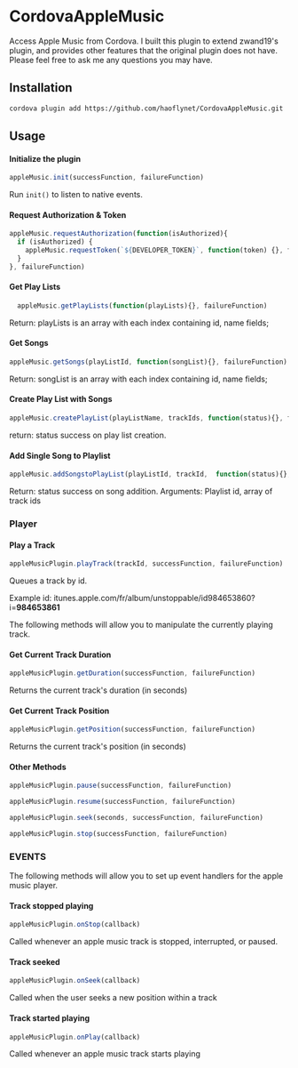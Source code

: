 # CordovaAppleMusic
Access Apple Music from Cordova. I built this plugin to extend zwand19's plugin, and provides other features that the original plugin does not have. Please feel free to ask me any questions you may have.

## Installation

```bash
cordova plugin add https://github.com/haoflynet/CordovaAppleMusic.git
```

## Usage

#### Initialize the plugin 
```js
appleMusic.init(successFunction, failureFunction)  
```
Run `init()` to listen to native events.

#### Request Authorization & Token
```js
appleMusic.requestAuthorization(function(isAuthorized){
  if (isAuthorized) {
    appleMusic.requestToken(`${DEVELOPER_TOKEN}`, function(token) {}, failureFunction)
  }
}, failureFunction) 
```

#### Get Play Lists 
```js
  appleMusic.getPlayLists(function(playLists){}, failureFunction) 
```  
Return: playLists is an array with each index containing id, name fields; 
   
#### Get Songs 
```js
appleMusic.getSongs(playListId, function(songList){}, failureFunction) 
```
Return: songList is an array with each index containing id, name fields; 
 
#### Create Play List with Songs
```js
appleMusic.createPlayList(playListName, trackIds, function(status){}, failureFunction) 
```
return: status success on play list creation. 
   
#### Add Single Song to Playlist 
```js
appleMusic.addSongstoPlayList(playListId, trackId,  function(status){}, failureFunction) 
```
Return: status success on song addition. 
Arguments: Playlist id, array of track ids 

### Player

#### Play a Track
```js
appleMusicPlugin.playTrack(trackId, successFunction, failureFunction)
```
Queues a track by id.

Example id: itunes.apple.com/fr/album/unstoppable/id984653860?i=<b>984653861</b>

The following methods will allow you to manipulate the currently playing track.

#### Get Current Track Duration
```js
appleMusicPlugin.getDuration(successFunction, failureFunction)
```
Returns the current track's duration (in seconds)

#### Get Current Track Position
```js
appleMusicPlugin.getPosition(successFunction, failureFunction)
```
Returns the current track's position (in seconds)

#### Other Methods
```js
appleMusicPlugin.pause(successFunction, failureFunction)

appleMusicPlugin.resume(successFunction, failureFunction)

appleMusicPlugin.seek(seconds, successFunction, failureFunction)

appleMusicPlugin.stop(successFunction, failureFunction)
```

### EVENTS

The following methods will allow you to set up event handlers for the apple music player.

#### Track stopped playing
```js
appleMusicPlugin.onStop(callback)
```
Called whenever an apple music track is stopped, interrupted, or paused.

#### Track seeked
```js
appleMusicPlugin.onSeek(callback)
```
Called when the user seeks a new position within a track

#### Track started playing
```js
appleMusicPlugin.onPlay(callback)
```
Called whenever an apple music track starts playing
